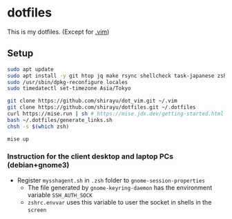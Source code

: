 
# dotfiles

This is my dotfiles. (Except for [.vim](https://github.com/shirayu/dot_vim))

## Setup

```bash
sudo apt update
sudo apt install -y git htop jq make rsync shellcheck task-japanese zsh locales
sudo /usr/sbin/dpkg-reconfigure locales
sudo timedatectl set-timezone Asia/Tokyo

git clone https://github.com/shirayu/dot_vim.git ~/.vim
git clone https://github.com/shirayu/dotfiles.git ~/.dotfiles
curl https://mise.run | sh # https://mise.jdx.dev/getting-started.html
bash ~/.dotfiles/generate_links.sh
chsh -s $(which zsh)

mise up
```

### Instruction for the client desktop and laptop PCs (debian+gnome3)

- Register ``mysshagent.sh`` in ``.zsh`` folder to ``gnome-session-properties``
    - The file generated by ``gnome-keyring-daemon`` has the environment variable ``SSH_AUTH_SOCK``
    - ``zshrc.envvar`` uses this variable to user the socket in shells in the ``screen``
